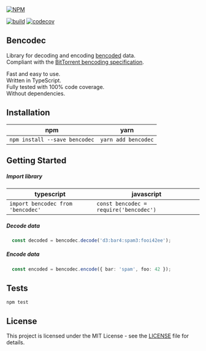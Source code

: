 
[![NPM](https://nodei.co/npm/bencodec.png)](https://npmjs.org/package/bencodec)

[![build](https://circleci.com/gh/IvanSolomakhin/bencodec.svg?style=shield)](https://app.circleci.com/pipelines/github/IvanSolomakhin/bencodec)
[![codecov](https://codecov.io/gh/IvanSolomakhin/bencodec/branch/master/graph/badge.svg)](https://codecov.io/gh/IvanSolomakhin/bencodec)

## Bencodec
  Library for decoding and encoding [bencoded](https://en.wikipedia.org/wiki/Bencode) data.  
  Compliant with the [BitTorrent bencoding specification](https://wiki.theory.org/index.php/BitTorrentSpecification#Bencoding).

  Fast and easy to use.  
  Written in TypeScript.  
  Fully tested with 100% code coverage.  
  Without dependencies.  
  
  
## Installation
| npm | yarn |
|---|---|
| `npm install --save bencodec` | `yarn add bencodec` |

## Getting Started

##### Import library
| typescript | javascript |
|---|---|
| ` import bencodec from 'bencodec' ` | ` const bencodec = require('bencodec') `|

##### Decode data
```typescript
  const decoded = bencodec.decode('d3:bar4:spam3:fooi42ee');
  ```

##### Encode data
```typescript
  const encoded = bencodec.encode({ bar: 'spam', foo: 42 });
```
  
## Tests
  ```
  npm test
  ```

## License
This project is licensed under the MIT License - see the [LICENSE](LICENSE.md) file for details.
